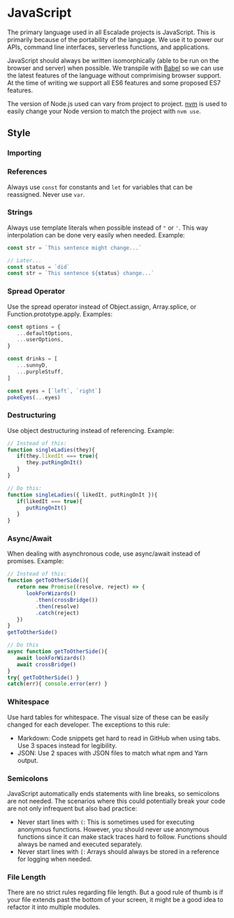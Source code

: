 # JavaScript

The primary language used in all Escalade projects is JavaScript. This is primarily because of the portability of the language. We use it to power our APIs, command line interfaces, serverless functions, and applications.

JavaScript should always be written isomorphically (able to be run on the browser and server) when possible. We transpile with [Babel](https://babeljs.io/) so we can use the latest features of the language without comprimising browser support. At the time of writing we support all ES6 features and some proposed ES7 features.

The version of Node.js used can vary from project to project. [nvm](https://github.com/creationix/nvm) is used to easily change your Node version to match the project with `nvm use`.

## Style

### Importing

### References

Always use `const` for constants and `let` for variables that can be reassigned. Never use `var`.

### Strings

Always use template literals when possible instead of `"` or `'`. This way interpolation can be done very easily when needed. Example:

```javascript
const str = `This sentence might change...`

// Later...
const status = `did`
const str = `This sentence ${status} change...`
```

### Spread Operator

Use the spread operator instead of Object.assign, Array.splice, or Function.prototype.apply. Examples:

```javascript
const options = {
   ...defaultOptions,
   ...userOptions,
}

const drinks = [
   ...sunnyD,
   ...purpleStuff,
]

const eyes = [`left`, `right`]
pokeEyes(...eyes)
```

### Destructuring

Use object destructuring instead of referencing. Example:

```javascript
// Instead of this:
function singleLadies(they){
   if(they.likedIt === true){
      they.putRingOnIt()
   }
}

// Do this:
function singleLadies({ likedIt, putRingOnIt }){
   if(likedIt === true){
      putRingOnIt()
   }
}
```

### Async/Await

When dealing with asynchronous code, use async/await instead of promises. Example:

```javascript
// Instead of this:
function getToOtherSide(){
   return new Promise((resolve, reject) => {
      lookForWizards()
         .then(crossBridge())
         .then(resolve)
         .catch(reject)
   })
}
getToOtherSide()

// Do this
async function getToOtherSide(){
   await lookForWizards()
   await crossBridge()
}
try{ getToOtherSide() }
catch(err){ console.error(err) }
```

### Whitespace

Use hard tables for whitespace. The visual size of these can be easily changed for each developer. The exceptions to this rule:

- Markdown: Code snippets get hard to read in GitHub when using tabs. Use 3 spaces instead for legibility.
- JSON: Use 2 spaces with JSON files to match what npm and Yarn output.

### Semicolons

JavaScript automatically ends statements with line breaks, so semicolons are not needed. The scenarios where this could potentially break your code are not only infrequent but also bad practice:

- Never start lines with `(`: This is sometimes used for executing anonymous functions. However, you should never use anonymous functions since it can make stack traces hard to follow. Functions should always be named and executed separately.
- Never start lines with `[`: Arrays should always be stored in a reference for logging when needed.

### File Length

There are no strict rules regarding file length. But a good rule of thumb is if your file extends past the bottom of your screen, it might be a good idea to refactor it into multiple modules.